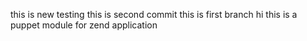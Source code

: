 this is new testing
this is second commit
this is first branch
hi this is a puppet module for zend application
